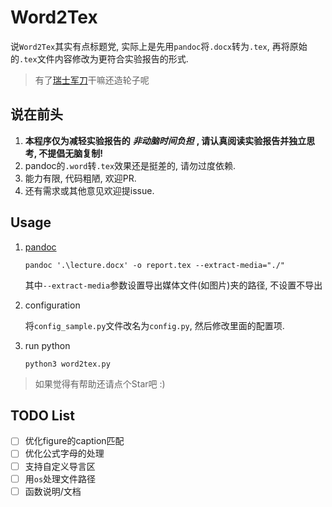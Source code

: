 # Word2Tex

说`Word2Tex`其实有点标题党, 实际上是先用`pandoc`将`.docx`转为`.tex`, 再将原始的`.tex`文件内容修改为更符合实验报告的形式.

>有了[瑞士军刀](https://pandoc.org/)干嘛还造轮子呢

## 说在前头

1. **本程序仅为减轻实验报告的** ***非动脑时间负担*** **, 请认真阅读实验报告并独立思考, 不提倡无脑复制!**
2. pandoc的`.word`转`.tex`效果还是挺差的, 请勿过度依赖.
3. 能力有限, 代码粗陋, 欢迎PR.
4. 还有需求或其他意见欢迎提issue.

## Usage

1. [pandoc](https://pandoc.org/)

    ```shell
    pandoc '.\lecture.docx' -o report.tex --extract-media="./"
    ```

    其中`--extract-media`参数设置导出媒体文件(如图片)夹的路径, 不设置不导出

2. configuration

    将`config_sample.py`文件改名为`config.py`, 然后修改里面的配置项.

3. run python

    ```shell
    python3 word2tex.py
    ```

>如果觉得有帮助还请点个Star吧 :)

## TODO List

- [ ] 优化figure的caption匹配
- [ ] 优化公式字母的处理
- [ ] 支持自定义导言区
- [ ] 用`os`处理文件路径
- [ ] 函数说明/文档
